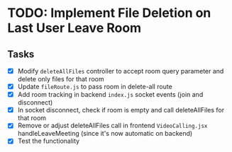 # TODO: Implement File Deletion on Last User Leave Room

## Tasks
- [x] Modify `deleteAllFiles` controller to accept room query parameter and delete only files for that room
- [x] Update `fileRoute.js` to pass room in delete-all route
- [x] Add room tracking in backend `index.js` socket events (join and disconnect)
- [x] In socket disconnect, check if room is empty and call deleteAllFiles for that room
- [x] Remove or adjust deleteAllFiles call in frontend `VideoCalling.jsx` handleLeaveMeeting (since it's now automatic on backend)
- [x] Test the functionality
